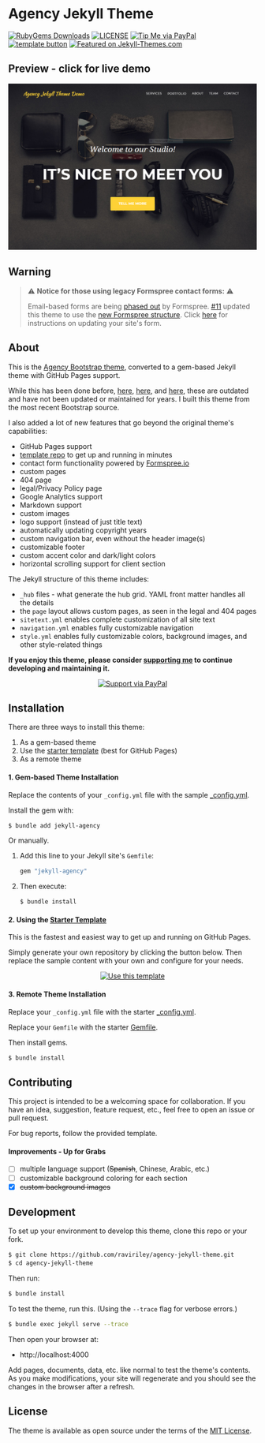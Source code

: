 # Agency Jekyll Theme

[![RubyGems Downloads](https://img.shields.io/gem/dt/jekyll-agency.svg)](https://rubygems.org/gems/jekyll-agency)
[![LICENSE](https://img.shields.io/badge/license-MIT-blue)](/LICENSE.txt)
[![Tip Me via PayPal](https://img.shields.io/badge/PayPal-tip_me-green?logo=paypal)](https://www.paypal.me/raviriley)
[![template button](https://img.shields.io/badge/Generate_theme_from_template-2ea44f)][generate]
[![Featured on Jekyll-Themes.com](https://img.shields.io/badge/featured%20on-JekyllThemes-red.svg)](https://jekyll-themes.com/agency-jekyll-theme/)

## Preview - click for live demo

[![screenshot](/screenshot.PNG)][demo-page]

## Warning

> :warning: **Notice for those using legacy Formspree contact forms:** :warning:
>
> Email-based forms are being [phased out](https://help.formspree.io/hc/en-us/articles/360056076314) by Formspree. [#11](https://github.com/raviriley/agency-jekyll-theme/pull/11) updated this theme to use the [new Formspree structure](https://help.formspree.io/hc/en-us/articles/360017735154-How-to-prevent-spam). Click [here](https://help.formspree.io/hc/en-us/articles/360056076314) for instructions on updating your site's form.

## About

This is the [Agency Bootstrap theme](https://startbootstrap.com/themes/agency/), converted to a gem-based Jekyll theme with GitHub Pages support.

While this has been done before, [here](https://github.com/y7kim/agency-jekyll-theme), [here](https://github.com/SotiriosVrachas/jekyll-theme-startbootstrap-agency), and [here](https://github.com/laklau/agency-jekyll-theme/), these are outdated and have not been updated or maintained for years. I built this theme from the most recent Bootstrap source.

I also added a lot of new features that go beyond the original theme's capabilities:

- GitHub Pages support
- [template repo][template] to get up and running in minutes
- contact form functionality powered by [Formspree.io](https://formspree.io)
- custom pages
- 404 page
- legal/Privacy Policy page
- Google Analytics support
- Markdown support
- custom images
- logo support (instead of just title text)
- automatically updating copyright years
- custom navigation bar, even without the header image(s)
- customizable footer
- custom accent color and dark/light colors
- horizontal scrolling support for client section
<!--
- custom colors with automatic gradient generation (coming soon)
- site title logo text font customization (coming soon)
- horizontal scrolling support for hub section (coming soon)
- about section (different from the timeline) -->

The Jekyll structure of this theme includes:

- `_hub` files - what generate the hub grid. YAML front matter handles all the details
- the `page` layout allows custom pages, as seen in the legal and 404 pages
- `sitetext.yml` enables complete customization of all site text
- `navigation.yml` enables fully customizable navigation
- `style.yml` enables fully customizable colors, background images, and other style-related things

**If you enjoy this theme, please consider [supporting me](https://www.paypal.me/raviriley) to continue developing and maintaining it.**

<div align="center">

[![Support via PayPal](https://cdn.rawgit.com/twolfson/paypal-github-button/1.0.0/dist/button.svg)](https://www.paypal.me/raviriley)

</div>

## Installation

There are three ways to install this theme:

1. As a gem-based theme
2. Use the [starter template][template] (best for GitHub Pages)
3. As a remote theme

#### 1. Gem-based Theme Installation

Replace the contents of your `_config.yml` file with the sample [\_config.yml](https://raw.githubusercontent.com/raviriley/agency-jekyll-theme-starter/master/_config.yml).

Install the gem with:

```sh
$ bundle add jekyll-agency
```

Or manually.

1. Add this line to your Jekyll site's `Gemfile`:
   ```ruby
   gem "jekyll-agency"
   ```
2. Then execute:
   ```sh
   $ bundle install
   ```

#### 2. Using the [Starter Template][template]

This is the fastest and easiest way to get up and running on GitHub Pages.

Simply generate your own repository by clicking the button below. Then replace the sample content with your own and configure for your needs.

<div align="center">

[![Use this template](https://img.shields.io/badge/Generate-Use_this_template-2ea44f?style=for-the-badge)][generate]

</div>
    
#### 3. Remote Theme Installation

Replace your `_config.yml` file with the starter [\_config.yml](https://raw.githubusercontent.com/raviriley/agency-jekyll-theme-starter/master/_config.yml).

Replace your `Gemfile` with the starter [Gemfile](https://raw.githubusercontent.com/raviriley/agency-jekyll-theme-starter/master/Gemfile).

Then install gems.

```sh
$ bundle install
```

<!--
## Documentation and Usage

**TODO:** Write usage instructions here. Describe available layouts, includes, or assets.

navheader is used only for the home page. nav is used everywhere else.

Layouts:

Includes:

-->

## Contributing

This project is intended to be a welcoming space for collaboration. If you have an idea, suggestion, feature request, etc., feel free to open an issue or pull request.

For bug reports, follow the provided template.

#### Improvements - Up for Grabs

- [ ] multiple language support (~~Spanish~~, Chinese, Arabic, etc.)
- [ ] customizable background coloring for each section
- [x] ~~custom background images~~

## Development

To set up your environment to develop this theme, clone this repo or your fork.

```sh
$ git clone https://github.com/raviriley/agency-jekyll-theme.git
$ cd agency-jekyll-theme
```

Then run:

```sh
$ bundle install
```

To test the theme, run this. (Using the `--trace` flag for verbose errors.)

```sh
$ bundle exec jekyll serve --trace
```

Then open your browser at:

- http://localhost:4000

Add pages, documents, data, etc. like normal to test the theme's contents. As you make modifications, your site will regenerate and you should see the changes in the browser after a refresh.

## License

The theme is available as open source under the terms of the [MIT License](https://opensource.org/licenses/MIT).

<!--

## Example Implementations

- [CV Enterprises](https://cventerprises.org)
- [Mortazavi Lab at UC Irvine](https://mortazavilab.github.io/)

-->

[demo-page]: https://raviriley.github.io/agency-jekyll-theme-starter/
[template]: https://github.com/raviriley/agency-jekyll-theme-starter
[generate]: https://github.com/raviriley/agency-jekyll-theme-starter/generate
